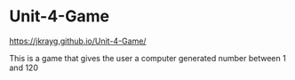 # Unit-4-Game
https://jkrayg.github.io/Unit-4-Game/

This is a game that gives the user a computer generated number between 1 and 120
